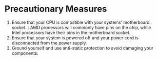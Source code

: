 # **Precautionary Measures**

1. Ensure that your CPU is compatible with your systems' motherboard socket.
: AMD processors will commonly have pins on the chip, while Intel processors have their pins in the motherboard socket.
2. Ensure that your system is powered off and your power cord is disconnected from the power supply.
3. Ground yourself and use anti-static protection to avoid damaging your components.
